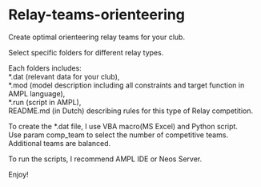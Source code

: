 # Relay-teams-orienteering
Create optimal orienteering relay teams for your club.  

Select specific folders for different relay types.  

Each folders includes:  
		*.dat (relevant data for your club),  
		*.mod (model description including all constraints and target function in AMPL language),  
		*.run (script in AMPL),  
		README.md (in Dutch) describing rules for this type of Relay competition.  

To create the *.dat file, I use VBA macro(MS Excel) and Python script.     
Use param comp_team to select the number of competitive teams. Additional teams are balanced.   

To run the scripts, I recommend AMPL IDE or Neos Server.  

Enjoy!
